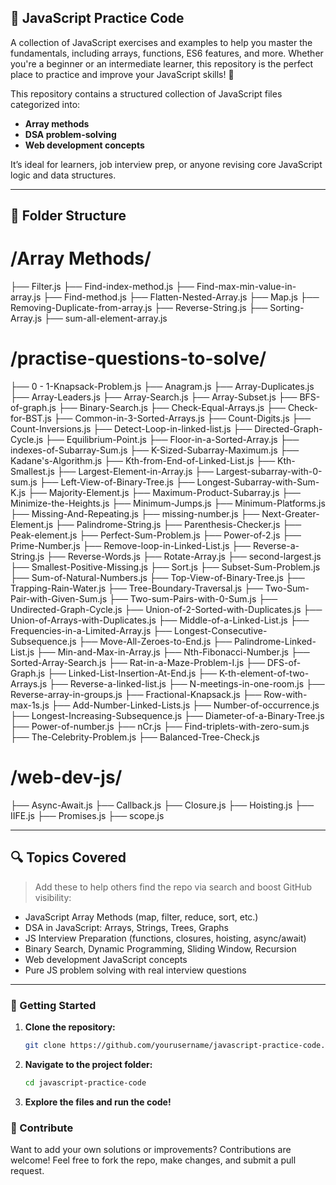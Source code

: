 ## 🌟 JavaScript Practice Code  

A collection of JavaScript exercises and examples to help you master the fundamentals, including arrays, functions, ES6 features, and more. Whether you're a beginner or an intermediate learner, this repository is the perfect place to practice and improve your JavaScript skills! 🚀 

This repository contains a structured collection of JavaScript files categorized into:

- **Array methods**
- **DSA problem-solving**
- **Web development concepts**

It’s ideal for learners, job interview prep, or anyone revising core JavaScript logic and data structures.

---

## 📁 Folder Structure
# /Array Methods/

├── Filter.js
├── Find-index-method.js
├── Find-max-min-value-in-array.js
├── Find-method.js
├── Flatten-Nested-Array.js
├── Map.js
├── Removing-Duplicate-from-array.js
├── Reverse-String.js
├── Sorting-Array.js
├── sum-all-element-array.js

# /practise-questions-to-solve/

├── 0 - 1-Knapsack-Problem.js
├── Anagram.js
├── Array-Duplicates.js
├── Array-Leaders.js
├── Array-Search.js
├── Array-Subset.js
├── BFS-of-graph.js
├── Binary-Search.js
├── Check-Equal-Arrays.js
├── Check-for-BST.js
├── Common-in-3-Sorted-Arrays.js
├── Count-Digits.js
├── Count-Inversions.js
├── Detect-Loop-in-linked-list.js
├── Directed-Graph-Cycle.js
├── Equilibrium-Point.js
├── Floor-in-a-Sorted-Array.js
├── indexes-of-Subarray-Sum.js
├── K-Sized-Subarray-Maximum.js
├── Kadane's-Algorithm.js
├── Kth-from-End-of-Linked-List.js
├── Kth-Smallest.js
├── Largest-Element-in-Array.js
├── Largest-subarray-with-0-sum.js
├── Left-View-of-Binary-Tree.js
├── Longest-Subarray-with-Sum-K.js
├── Majority-Element.js
├── Maximum-Product-Subarray.js
├── Minimize-the-Heights.js
├── Minimum-Jumps.js
├── Minimum-Platforms.js
├── Missing-And-Repeating.js
├── missing-number.js
├── Next-Greater-Element.js
├── Palindrome-String.js
├── Parenthesis-Checker.js
├── Peak-element.js
├── Perfect-Sum-Problem.js
├── Power-of-2.js
├── Prime-Number.js
├── Remove-loop-in-Linked-List.js
├── Reverse-a-String.js
├── Reverse-Words.js
├── Rotate-Array.js
├── second-largest.js
├── Smallest-Positive-Missing.js
├── Sort.js
├── Subset-Sum-Problem.js
├── Sum-of-Natural-Numbers.js
├── Top-View-of-Binary-Tree.js
├── Trapping-Rain-Water.js
├── Tree-Boundary-Traversal.js
├── Two-Sum-Pair-with-Given-Sum.js
├── Two-sum-Pairs-with-0-Sum.js
├── Undirected-Graph-Cycle.js
├── Union-of-2-Sorted-with-Duplicates.js
├── Union-of-Arrays-with-Duplicates.js
├── Middle-of-a-Linked-List.js
├── Frequencies-in-a-Limited-Array.js
├── Longest-Consecutive-Subsequence.js
├── Move-All-Zeroes-to-End.js
├── Palindrome-Linked-List.js
├── Min-and-Max-in-Array.js
├── Nth-Fibonacci-Number.js
├── Sorted-Array-Search.js
├── Rat-in-a-Maze-Problem-I.js
├── DFS-of-Graph.js
├── Linked-List-Insertion-At-End.js
├── K-th-element-of-two-Arrays.js
├── Reverse-a-linked-list.js
├── N-meetings-in-one-room.js
├── Reverse-array-in-groups.js
├── Fractional-Knapsack.js
├── Row-with-max-1s.js
├── Add-Number-Linked-Lists.js
├── Number-of-occurrence.js
├── Longest-Increasing-Subsequence.js
├── Diameter-of-a-Binary-Tree.js
├── Power-of-number.js
├── nCr.js
├── Find-triplets-with-zero-sum.js
├── The-Celebrity-Problem.js
├── Balanced-Tree-Check.js


# /web-dev-js/

├── Async-Await.js
├── Callback.js
├── Closure.js
├── Hoisting.js
├── IIFE.js
├── Promises.js
├── scope.js


---

## 🔍 Topics Covered

> Add these to help others find the repo via search and boost GitHub visibility:

- JavaScript Array Methods (map, filter, reduce, sort, etc.)
- DSA in JavaScript: Arrays, Strings, Trees, Graphs
- JS Interview Preparation (functions, closures, hoisting, async/await)
- Binary Search, Dynamic Programming, Sliding Window, Recursion
- Web development JavaScript concepts
- Pure JS problem solving with real interview questions

---

### 🚀 Getting Started  
1. **Clone the repository:**  
   ```bash
   git clone https://github.com/yourusername/javascript-practice-code.git
   ```
2. **Navigate to the project folder:**  
   ```bash
   cd javascript-practice-code
   ```
3. **Explore the files and run the code!**  

### 🤝 Contribute  
Want to add your own solutions or improvements? Contributions are welcome! Feel free to fork the repo, make changes, and submit a pull request.  






























